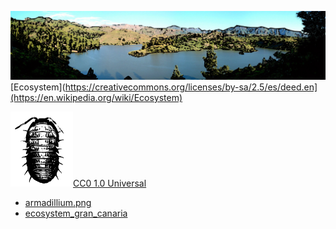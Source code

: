 <img src="https://github.com/universalbit-dev/HArmadillium/blob/main/docs/assets/images/ecosystem_gran_canaria_edited.png" width="auto" />[Ecosystem](https://creativecommons.org/licenses/by-sa/2.5/es/deed.en](https://en.wikipedia.org/wiki/Ecosystem)

<img src="https://github.com/universalbit-dev/HArmadillium/blob/main/docs/assets/images/armadillium.png" width="100" />[CC0 1.0 Universal](https://creativecommons.org/publicdomain/zero/1.0/deed.en) 

* [armadillium.png](https://en.wikipedia.org/wiki/Armadillidium)
* [ecosystem_gran_canaria](https://en.wikipedia.org/wiki/Ecosystem#)
